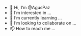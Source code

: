 - 👋 Hi, I’m @AgusPaz
- 👀 I’m interested in ...
- 🌱 I’m currently learning ...
- 💞️ I’m looking to collaborate on ...
- 📫 How to reach me ...

<!---
AgusPaz/AgusPaz is a ✨ special ✨ repository because its `README.md` (this file) appears on your GitHub profile.
You can click the Preview link to take a look at your changes.
--->
